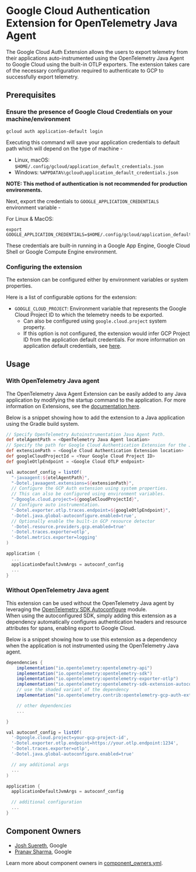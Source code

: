 # Google Cloud Authentication Extension for OpenTelemetry Java Agent

The Google Cloud Auth Extension allows the users to export telemetry from their applications auto-instrumented using the OpenTelemetry Java Agent to Google Cloud using the built-in OTLP exporters.
The extension takes care of the necessary configuration required to authenticate to GCP to successfully export telemetry.

## Prerequisites

### Ensure the presence of Google Cloud Credentials on your machine/environment

```shell
gcloud auth application-default login
```

Executing this command will save your application credentials to default path which will depend on the type of machine -

- Linux, macOS: `$HOME/.config/gcloud/application_default_credentials.json`
- Windows: `%APPDATA%\gcloud\application_default_credentials.json`

**NOTE: This method of authentication is not recommended for production environments.**

Next, export the credentials to `GOOGLE_APPLICATION_CREDENTIALS` environment variable -

For Linux & MacOS:

```shell
export GOOGLE_APPLICATION_CREDENTIALS=$HOME/.config/gcloud/application_default_credentials.json
```

These credentials are built-in running in a Google App Engine, Google Cloud Shell or Google Compute Engine environment.

### Configuring the extension

The extension can be configured either by environment variables or system properties.

Here is a list of configurable options for the extension:

- `GOOGLE_CLOUD_PROJECT`: Environment variable that represents the Google Cloud Project ID to which the telemetry needs to be exported.
  - Can also be configured using `google.cloud.project` system property.
  - If this option is not configured, the extension would infer GCP Project ID from the application default credentials. For more information on application default credentials, see [here](https://cloud.google.com/docs/authentication/application-default-credentials).

## Usage

### With OpenTelemetry Java agent

The OpenTelemetry Java Agent Extension can be easily added to any Java application by modifying the startup command to the application.
For more information on Extensions, see the [documentation here](https://github.com/open-telemetry/opentelemetry-java-instrumentation/blob/main/examples/extension/README.md).

Below is a snippet showing how to add the extension to a Java application using the Gradle build system.

```gradle
// Specify OpenTelemetry Autoinstrumentation Java Agent Path.
def otelAgentPath = <OpenTelemetry Java Agent location>
// Specify the path for Google Cloud Authentication Extension for the Java Agent.
def extensionPath = <Google Cloud Authentication Extension location>
def googleCloudProjectId = <Your Google Cloud Project ID>
def googleOtlpEndpoint = <Google Cloud OTLP endpoint>

val autoconf_config = listOf(
  "-javaagent:${otelAgentPath}",
  "-Dotel.javaagent.extensions=${extensionPath}",
  // Configure the GCP Auth extension using system properties.
  // This can also be configured using environment variables.
  "-Dgoogle.cloud.project=${googleCloudProjectId}",
  // Configure auto instrumentation.
  "-Dotel.exporter.otlp.traces.endpoint=${googleOtlpEndpoint}",
  '-Dotel.java.global-autoconfigure.enabled=true',
  // Optionally enable the built-in GCP resource detector
  '-Dotel.resource.providers.gcp.enabled=true'
  '-Dotel.traces.exporter=otlp',
  '-Dotel.metrics.exporter=logging'
)

application {
  ...
  applicationDefaultJvmArgs = autoconf_config
  ...
}
```

### Without OpenTelemetry Java agent

This extension can be used without the OpenTelemetry Java agent by leveraging the [OpenTelemetry SDK Autoconfigure](https://github.com/open-telemetry/opentelemetry-java/blob/main/sdk-extensions/autoconfigure/README.md) module.\
When using the autoconfigured SDK, simply adding this extension as a dependency automatically configures authentication headers and resource attributes for spans, enabling export to Google Cloud.

Below is a snippet showing how to use this extension as a dependency when the application is not instrumented using the OpenTelemetry Java agent.

```gradle
dependencies {
    implementation("io.opentelemetry:opentelemetry-api")
    implementation("io.opentelemetry:opentelemetry-sdk")
    implementation("io.opentelemetry:opentelemetry-exporter-otlp")
    implementation("io.opentelemetry:opentelemetry-sdk-extension-autoconfigure")
    // use the shaded variant of the dependency
    implementation("io.opentelemetry.contrib:opentelemetry-gcp-auth-extension:<VERSION>:shaded")

    // other dependencies
    ...

}

val autoconf_config = listOf(
  '-Dgoogle.cloud.project=your-gcp-project-id',
  '-Dotel.exporter.otlp.endpoint=https://your.otlp.endpoint:1234',
  '-Dotel.traces.exporter=otlp',
  '-Dotel.java.global-autoconfigure.enabled=true'

  // any additional args
  ...
)

application {
  applicationDefaultJvmArgs = autoconf_config

  // additional configuration
  ...
}
```

## Component Owners

- [Josh Suereth](https://github.com/jsuereth), Google
- [Pranav Sharma](https://github.com/psx95), Google

Learn more about component owners in [component_owners.yml](../.github/component_owners.yml).
